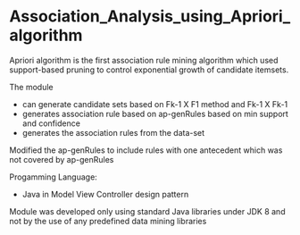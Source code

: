 # Association_Analysis_using_Apriori_algorithm
Apriori algorithm is the first association rule mining algorithm which used support-based pruning to control exponential growth of candidate itemsets.

The module
- can generate candidate sets based on Fk-1 X F1 method and Fk-1 X Fk-1
- generates association rule based on ap-genRules based on min support and confidence
- generates the association rules from the data-set

Modified the ap-genRules to include rules with one antecedent which was not covered by ap-genRules

Progamming Language:
- Java in Model View Controller design pattern

Module was developed only using standard Java libraries under JDK 8 and not by the use of any predefined data mining libraries
